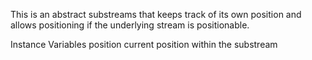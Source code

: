 This is an abstract substreams that keeps track of its own position and allows positioning if the underlying stream is positionable.

Instance Variables
	position	<Integer> current position within the substream

